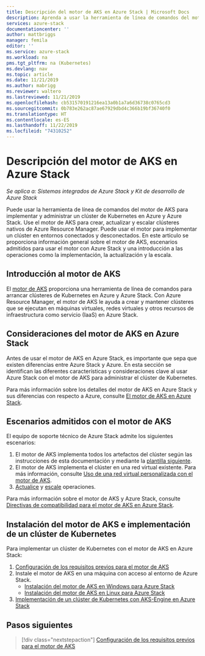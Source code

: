 ```yaml
---
title: Descripción del motor de AKS en Azure Stack | Microsoft Docs
description: Aprenda a usar la herramienta de línea de comandos del motor de AKS para implementar y administrar un clúster de Kubernetes en Azure y Azure Stack.
services: azure-stack
documentationcenter: ''
author: mattbriggs
manager: femila
editor: ''
ms.service: azure-stack
ms.workload: na
pms.tgt_pltfrm: na (Kubernetes)
ms.devlang: nav
ms.topic: article
ms.date: 11/21/2019
ms.author: mabrigg
ms.reviewer: waltero
ms.lastreviewed: 11/21/2019
ms.openlocfilehash: cb531570191216ea13a0b1a7a6d36738c0765cd3
ms.sourcegitcommit: 0b783e262ac87ae67929dbd4c366b19bf36740f0
ms.translationtype: HT
ms.contentlocale: es-ES
ms.lasthandoff: 11/22/2019
ms.locfileid: "74310252"
---
```

# <a name="what-is-the-aks-engine-on-azure-stack"></a>Descripción del motor de AKS en Azure Stack

*Se aplica a: Sistemas integrados de Azure Stack y Kit de desarrollo de Azure Stack*

Puede usar la herramienta de línea de comandos del motor de AKS para implementar y administrar un clúster de Kubernetes en Azure y Azure Stack. Use el motor de AKS para crear, actualizar y escalar clústeres nativos de Azure Resource Manager. Puede usar el motor para implementar un clúster en entornos conectados y desconectados. En este artículo se proporciona información general sobre el motor de AKS, escenarios admitidos para usar el motor con Azure Stack y una introducción a las operaciones como la implementación, la actualización y la escala.

## <a name="overview-of-the-aks-engine"></a>Introducción al motor de AKS

El [motor de AKS](https://github.com/Azure/aks-engine) proporciona una herramienta de línea de comandos para arrancar clústeres de Kubernetes en Azure y Azure Stack. Con Azure Resource Manager, el motor de AKS le ayuda a crear y mantener clústeres que se ejecutan en máquinas virtuales, redes virtuales y otros recursos de infraestructura como servicio (IaaS) en Azure Stack.

## <a name="aks-engine-on-azure-stack-considerations"></a>Consideraciones del motor de AKS en Azure Stack

Antes de usar el motor de AKS en Azure Stack, es importante que sepa que existen diferencias entre Azure Stack y Azure. En esta sección se identifican las diferentes características y consideraciones clave al usar Azure Stack con el motor de AKS para administrar el clúster de Kubernetes.

Para más información sobre los detalles del motor de AKS en Azure Stack y sus diferencias con respecto a Azure, consulte [El motor de AKS en Azure Stack](https://github.com/Azure/aks-engine/blob/master/docs/topics/azure-stack.md).

## <a name="supported-scenarios-with-the-aks-engine"></a>Escenarios admitidos con el motor de AKS

El equipo de soporte técnico de Azure Stack admite los siguientes escenarios:

1.  El motor de AKS implementa todos los artefactos del clúster según las instrucciones de esta documentación y mediante la [plantilla siguiente](https://github.com/Azure/aks-engine/tree/master/examples/azure-stack).
2.  El motor de AKS implementa el clúster en una red virtual existente. Para más información, consulte [Uso de una red virtual personalizada con el motor de AKS](https://github.com/Azure/aks-engine/blob/master/docs/tutorials/custom-vnet.md).
3.  [Actualice](azure-stack-kubernetes-aks-engine-upgrade.md) y [escale](azure-stack-kubernetes-aks-engine-scale.md) operaciones.

Para más información sobre el motor de AKS y Azure Stack, consulte [Directivas de compatibilidad para el motor de AKS en Azure Stack](azure-stack-kubernetes-aks-engine-support.md).

## <a name="install-the-aks-engine-and-deploy-a-kubernetes-cluster"></a>Instalación del motor de AKS e implementación de un clúster de Kubernetes

Para implementar un clúster de Kubernetes con el motor de AKS en Azure Stack:

1. [Configuración de los requisitos previos para el motor de AKS](azure-stack-kubernetes-aks-engine-set-up.md)
2. Instale el motor de AKS en una máquina con acceso al entorno de Azure Stack.
     - [Instalación del motor de AKS en Windows para Azure Stack](azure-stack-kubernetes-aks-engine-deploy-windows.md)
     - [Instalación del motor de AKS en Linux para Azure Stack](azure-stack-kubernetes-aks-engine-deploy-linux.md)
3. [Implementación de un clúster de Kubernetes con AKS-Engine en Azure Stack](azure-stack-kubernetes-aks-engine-deploy-cluster.md)

## <a name="next-steps"></a>Pasos siguientes

> [!div class="nextstepaction"]
> [Configuración de los requisitos previos para el motor de AKS](azure-stack-kubernetes-aks-engine-set-up.md)